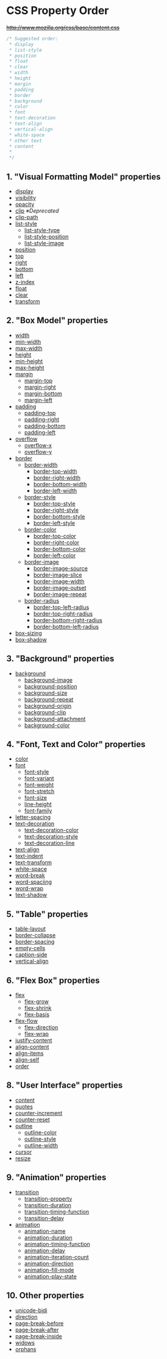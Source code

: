 # CSS Property Order

~~http://www.mozilla.org/css/base/content.css~~

```content.css
/* Suggested order:
 * display
 * list-style
 * position
 * float
 * clear
 * width
 * height
 * margin
 * padding
 * border
 * background
 * color
 * font
 * text-decoration
 * text-align
 * vertical-align
 * white-space
 * other text
 * content
 *
 */
```

## 1. "Visual Formatting Model" properties
- [display](https://developer.mozilla.org/docs/Web/CSS/display)
- [visibility](https://developer.mozilla.org/docs/Web/CSS/visibility)
- [opacity](https://developer.mozilla.org/docs/Web/CSS/opacity)
- [clip](https://developer.mozilla.org/docs/Web/CSS/clip) _※Deprecated_
- [clip-path](https://developer.mozilla.org/docs/Web/CSS/clip-path)
- [list-style](https://developer.mozilla.org/docs/Web/CSS/list-style)
    - [list-style-type](https://developer.mozilla.org/docs/Web/CSS/list-style-type)
    - [list-style-position](https://developer.mozilla.org/docs/Web/CSS/list-style-position)
    - [list-style-image](https://developer.mozilla.org/docs/Web/CSS/list-style-image)
- [position](https://developer.mozilla.org/docs/Web/CSS/position)
- [top](https://developer.mozilla.org/docs/Web/CSS/top)
- [right](https://developer.mozilla.org/docs/Web/CSS/right)
- [bottom](https://developer.mozilla.org/docs/Web/CSS/bottom)
- [left](https://developer.mozilla.org/docs/Web/CSS/left)
- [z-index](https://developer.mozilla.org/docs/Web/CSS/z-index)
- [float](https://developer.mozilla.org/docs/Web/CSS/float)
- [clear](https://developer.mozilla.org/docs/Web/CSS/clear)
- [transform](https://developer.mozilla.org/docs/Web/CSS/transform)


## 2. "Box Model" properties

- [width](https://developer.mozilla.org/docs/Web/CSS/width)
- [min-width](https://developer.mozilla.org/docs/Web/CSS/min-width)
- [max-width](https://developer.mozilla.org/docs/Web/CSS/max-width)
- [height](https://developer.mozilla.org/docs/Web/CSS/height)
- [min-height](https://developer.mozilla.org/docs/Web/CSS/min-height)
- [max-height](https://developer.mozilla.org/docs/Web/CSS/max-height)
- [margin](https://developer.mozilla.org/docs/Web/CSS/margin)
    - [margin-top](https://developer.mozilla.org/docs/Web/CSS/margin-top)
    - [margin-right](https://developer.mozilla.org/docs/Web/CSS/margin-right)
    - [margin-bottom](https://developer.mozilla.org/docs/Web/CSS/margin-bottom)
    - [margin-left](https://developer.mozilla.org/docs/Web/CSS/margin-left)
- [padding](https://developer.mozilla.org/docs/Web/CSS/padding)
    - [padding-top](https://developer.mozilla.org/docs/Web/CSS/padding-top)
    - [padding-right](https://developer.mozilla.org/docs/Web/CSS/padding-right)
    - [padding-bottom](https://developer.mozilla.org/docs/Web/CSS/padding-bottom)
    - [padding-left](https://developer.mozilla.org/docs/Web/CSS/padding-left)
- [overflow](https://developer.mozilla.org/docs/Web/CSS/overflow)
    - [overflow-x](https://developer.mozilla.org/docs/Web/CSS/overflow-x)
    - [overflow-y](https://developer.mozilla.org/docs/Web/CSS/overflow-y)
- [border](https://developer.mozilla.org/docs/Web/CSS/border)
    - [border-width](https://developer.mozilla.org/docs/Web/CSS/border-width)
        - [border-top-width](https://developer.mozilla.org/docs/Web/CSS/border-top-width)
        - [border-right-width](https://developer.mozilla.org/docs/Web/CSS/border-right-width)
        - [border-bottom-width](https://developer.mozilla.org/docs/Web/CSS/border-bottom-width)
        - [border-left-width](https://developer.mozilla.org/docs/Web/CSS/border-left-width)
    - [border-style](https://developer.mozilla.org/docs/Web/CSS/border-style)
        - [border-top-style](https://developer.mozilla.org/docs/Web/CSS/border-top-style)
        - [border-right-style](https://developer.mozilla.org/docs/Web/CSS/border-right-style)
        - [border-bottom-style](https://developer.mozilla.org/docs/Web/CSS/border-bottom-style)
        - [border-left-style](https://developer.mozilla.org/docs/Web/CSS/border-left-style)
    - [border-color](https://developer.mozilla.org/docs/Web/CSS/border-color)
        - [border-top-color](https://developer.mozilla.org/docs/Web/CSS/border-top-color)
        - [border-right-color](https://developer.mozilla.org/docs/Web/CSS/border-right-color)
        - [border-bottom-color](https://developer.mozilla.org/docs/Web/CSS/border-bottom-color)
        - [border-left-color](https://developer.mozilla.org/docs/Web/CSS/border-left-color)
    - [border-image](https://developer.mozilla.org/docs/Web/CSS/border-image)
        - [border-image-source](https://developer.mozilla.org/docs/Web/CSS/border-image-source)
        - [border-image-slice](https://developer.mozilla.org/docs/Web/CSS/border-image-slice)
        - [border-image-width](https://developer.mozilla.org/docs/Web/CSS/border-image-width)
        - [border-image-outset](https://developer.mozilla.org/docs/Web/CSS/border-image-outset)
        - [border-image-repeat](https://developer.mozilla.org/docs/Web/CSS/border-image-repeat)
    - [border-radius](https://developer.mozilla.org/docs/Web/CSS/border-radius)
        - [border-top-left-radius](https://developer.mozilla.org/docs/Web/CSS/border-top-left-radius)
        - [border-top-right-radius](https://developer.mozilla.org/docs/Web/CSS/border-top-right-radius)
        - [border-bottom-right-radius](https://developer.mozilla.org/docs/Web/CSS/border-bottom-right-radius)
        - [border-bottom-left-radius](https://developer.mozilla.org/docs/Web/CSS/border-bottom-left-radius)
- [box-sizing](https://developer.mozilla.org/docs/Web/CSS/box-sizing)
- [box-shadow](https://developer.mozilla.org/docs/Web/CSS/box-shadow)

## 3. "Background" properties
- [background](https://developer.mozilla.org/docs/Web/CSS/background)
    - [background-image](https://developer.mozilla.org/docs/Web/CSS/background-image)
    - [background-position](https://developer.mozilla.org/docs/Web/CSS/background-position)
    - [background-size](https://developer.mozilla.org/docs/Web/CSS/background-size)
    - [background-repeat](https://developer.mozilla.org/docs/Web/CSS/background-repeat)
    - [background-origin](https://developer.mozilla.org/docs/Web/CSS/background-origin)
    - [background-clip](https://developer.mozilla.org/docs/Web/CSS/background-clip)
    - [background-attachment](https://developer.mozilla.org/docs/Web/CSS/background-attachment)
    - [background-color](https://developer.mozilla.org/docs/Web/CSS/background-color)

## 4. "Font, Text and Color" properties
- [color](https://developer.mozilla.org/docs/Web/CSS/color)
- [font](https://developer.mozilla.org/docs/Web/CSS/font)
    - [font-style](https://developer.mozilla.org/docs/Web/CSS/font-style)
    - [font-variant](https://developer.mozilla.org/docs/Web/CSS/font-variant)
    - [font-weight](https://developer.mozilla.org/docs/Web/CSS/font-weight)
    - [font-stretch](https://developer.mozilla.org/docs/Web/CSS/font-stretch)
    - [font-size](https://developer.mozilla.org/docs/Web/CSS/font-size)
    - [line-height](https://developer.mozilla.org/docs/Web/CSS/line-height)
    - [font-family](https://developer.mozilla.org/docs/Web/CSS/font-family)
- [letter-spacing](https://developer.mozilla.org/docs/Web/CSS/letter-spacing)
- [text-decoration](https://developer.mozilla.org/docs/Web/CSS/text-decoration)
    - [text-decoration-color](https://developer.mozilla.org/docs/Web/CSS/text-decoration-color)
    - [text-decoration-style](https://developer.mozilla.org/docs/Web/CSS/text-decoration-style)
    - [text-decoration-line](https://developer.mozilla.org/docs/Web/CSS/text-decoration-line)
- [text-align](https://developer.mozilla.org/docs/Web/CSS/text-align)
- [text-indent](https://developer.mozilla.org/docs/Web/CSS/text-indent)
- [text-transform](https://developer.mozilla.org/docs/Web/CSS/text-transform)
- [white-space](https://developer.mozilla.org/docs/Web/CSS/white-space)
- [word-break](https://developer.mozilla.org/docs/Web/CSS/word-break)
- [word-spaciing](https://developer.mozilla.org/docs/Web/CSS/word-spacing)
- [word-wrap](https://developer.mozilla.org/docs/Web/CSS/word-wrap)
- [text-shadow](https://developer.mozilla.org/docs/Web/CSS/text-shadow)

## 5. "Table" properties
- [table-layout](https://developer.mozilla.org/docs/Web/CSS/table-layout)
- [border-collapse](https://developer.mozilla.org/docs/Web/CSS/border-collapse)
- [border-spacing](https://developer.mozilla.org/docs/Web/CSS/border-spacing)
- [empty-cells](https://developer.mozilla.org/docs/Web/CSS/empty-cells)
- [caption-side](https://developer.mozilla.org/docs/Web/CSS/caption-side)
- [vertical-align](https://developer.mozilla.org/docs/Web/CSS/vertical-align)

## 6. "Flex Box" properties
- [flex](https://developer.mozilla.org/docs/Web/CSS/flex)
    - [flex-grow](https://developer.mozilla.org/docs/Web/CSS/flex-grow)
    - [flex-shrink](https://developer.mozilla.org/docs/Web/CSS/flex-shrink)
    - [flex-basis](https://developer.mozilla.org/docs/Web/CSS/flex-basis)
- [flex-flow](https://developer.mozilla.org/docs/Web/CSS/flex-flow)
    - [flex-direction](https://developer.mozilla.org/docs/Web/CSS/flex-direction)
    - [flex-wrap](https://developer.mozilla.org/docs/Web/CSS/flex-wrap)
- [justify-content](https://developer.mozilla.org/docs/Web/CSS/justify-content)
- [align-content](https://developer.mozilla.org/docs/Web/CSS/align-content)
- [align-items](https://developer.mozilla.org/docs/Web/CSS/align-items)
- [align-self](https://developer.mozilla.org/docs/Web/CSS/align-self)
- [order](https://developer.mozilla.org/docs/Web/CSS/order)

## 8. "User Interface" properties
- [content](https://developer.mozilla.org/docs/Web/CSS/content)
- [quotes](https://developer.mozilla.org/docs/Web/CSS/quotes)
- [counter-increment](https://developer.mozilla.org/docs/Web/CSS/counter-increment)
- [counter-reset](https://developer.mozilla.org/docs/Web/CSS/counter-reset)
- [outline](https://developer.mozilla.org/docs/Web/CSS/outline)
    - [outline-color](https://developer.mozilla.org/docs/Web/CSS/outline-color)
    - [outline-style](https://developer.mozilla.org/docs/Web/CSS/outline-style)
    - [outline-width](https://developer.mozilla.org/docs/Web/CSS/outline-width)
- [cursor](https://developer.mozilla.org/docs/Web/CSS/cursor)
- [resize](https://developer.mozilla.org/docs/Web/CSS/resize)

## 9. "Animation" properties
- [transition](https://developer.mozilla.org/docs/Web/CSS/transition)
    - [transition-property](https://developer.mozilla.org/docs/Web/CSS/transition-property)
    - [transition-duration](https://developer.mozilla.org/docs/Web/CSS/transition-duration)
    - [transition-timing-function](https://developer.mozilla.org/docs/Web/CSS/transition-timing-function)
    - [transition-delay](https://developer.mozilla.org/docs/Web/CSS/transition-delay)
- [animation](https://developer.mozilla.org/docs/Web/CSS/animation)
    - [animation-name](https://developer.mozilla.org/docs/Web/CSS/animation-name)
    - [animation-duration](https://developer.mozilla.org/docs/Web/CSS/animation-duration)
    - [animation-timing-function](https://developer.mozilla.org/docs/Web/CSS/animation-timing-function)
    - [animation-delay](https://developer.mozilla.org/docs/Web/CSS/animation-delay)
    - [animation-iteration-count](https://developer.mozilla.org/docs/Web/CSS/animation-iteration-count)
    - [animation-direction](https://developer.mozilla.org/docs/Web/CSS/animation-direction)
    - [animation-fill-mode](https://developer.mozilla.org/docs/Web/CSS/animation-fill-mode)
    - [animation-play-state](https://developer.mozilla.org/docs/Web/CSS/animation-play-state)

## 10. Other properties
- [unicode-bidi](https://developer.mozilla.org/docs/Web/CSS/unicode-bidi)
- [direction](https://developer.mozilla.org/docs/Web/CSS/direction)
- [page-break-before](https://developer.mozilla.org/docs/Web/CSS/page-break-before)
- [page-break-after](https://developer.mozilla.org/docs/Web/CSS/page-break-after)
- [page-break-inside](https://developer.mozilla.org/docs/Web/CSS/page-break-inside)
- [widows](https://developer.mozilla.org/docs/Web/CSS/widows)
- [orphans](https://developer.mozilla.org/docs/Web/CSS/orphans)
